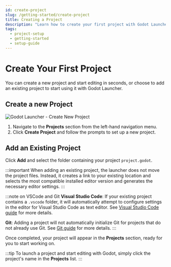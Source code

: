 ```yaml
---
id: create-project
slug: /getting-started/create-project
title: Creating a Project
description: "Learn how to create your first project with Godot Launcher."
tags:
  - project-setup
  - getting-started
  - setup-guide
---
```


# Create Your First Project

You can create a new project and start editing in seconds, or choose to add an existing project to start using it with Godot Launcher.

## Create a new Project

![Godot Launcher - Create New Project](/img/launcher-create-project-ui-anim.gif)

1. Navigate to the **Projects** section from the left-hand navigation menu.
2. Click **Create Project** and follow the prompts to set up a new project.

## Add an Existing Project

Click **Add** and select the folder containing your project `project.godot`.

:::important
When adding an existing project, the launcher does not move the project files. Instead, it creates a link to your existing location and selects the most compatible installed editor version and generates the necessary editor settings.
:::

:::note on VSCode and Git
**Visual Studio Code**:
If your existing project contains a `.vscode` folder, it will automatically attempt to configure settings in the editor for Visual Studio Code as text editor. See [Visual Studio Code guide](/guides/vscode) for more details.

**Git**:
Adding a project will not automatically initialize Git for projects that do not already use Git. See [Git guide](/guides/git) for more details.
:::

Once completed, your project will appear in the **Projects** section, ready for you to start working on.

:::tip
To launch a project and start editing with Godot, simply click the project's name in the **Projects** list.
:::
